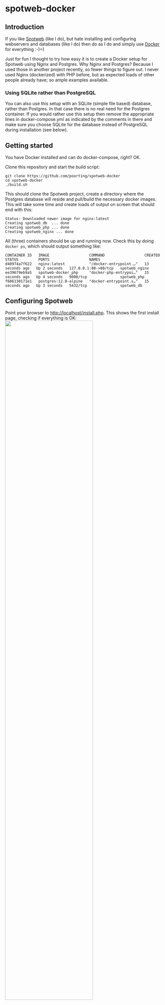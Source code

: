 # spotweb-docker

## Introduction
If you like [Spotweb](https://github.com/spotweb/spotweb) (like I do), but hate installing and configuring webservers and databases (like I do) then do as I do and simply use [Docker](https://www.docker.com/) for everything :-)=)

Just for fun I thought to try how easy it is to create a Docker setup for Spotweb using Nginx and Postgres. Why Nginx and Postgres? Because I used those in another project recently, so fewer things to figure out. I never used Nginx (dockerized) with PHP before, but as expected loads of other people already have; so ample examples available.

### Using SQLite rather than PostgreSQL
You can also use this setup with an SQLite (simple file based) database, rather than Postgres. In that case there is no real need for the Postgres container. If you would rather use this setup then remove the appropriate lines in docker-compose.yml as indicated by the comments in there and make sure you choose SQLite for the database instead of PostgreSQL during installation (see below).


## Getting started
You have Docker installed and can do docker-compose, right? OK.

Clone this repository and start the build script:

```commandline
git clone https://github.com/poorting/spotweb-docker
cd spotweb-docker
./build.sh
```

This should clone the Spotweb project, create a directory where the Postgres database will reside and pull/build the necessary docker images. This will take some time and create loads of output on screen that should end with this:
```commandline
Status: Downloaded newer image for nginx:latest
Creating spotweb_db  ... done
Creating spotweb_php ... done
Creating spotweb_nginx ... done
```
All (three) containers should be up and running now. Check this by doing `docker ps`, which should output something like:
```commandline
CONTAINER ID   IMAGE                  COMMAND                  CREATED          STATUS         PORTS                  NAMES
d40974a7f622   nginx:latest           "/docker-entrypoint.…"   13 seconds ago   Up 2 seconds   127.0.0.1:80->80/tcp   spotweb_nginx
ee39679eb9a5   spotweb-docker_php     "docker-php-entrypoi…"   15 seconds ago   Up 4 seconds   9000/tcp               spotweb_php
f686130171e1   postgres:12.0-alpine   "docker-entrypoint.s…"   15 seconds ago   Up 3 seconds   5432/tcp               spotweb_db
```
## Configuring Spotweb

Point your browser to [http://localhost/install.php](http://localhost/installp.php).
This shows the first install page, checking if everything is OK:
<img src="https://github.com/poorting/spotweb-docker/raw/main/img/spotweb1.png" width="75%" target="_blank">

Click Next <br/>
<img src="https://github.com/poorting/spotweb-docker/raw/main/img/spotweb2.png" width="100%" target="_blank">

On this page choose PostgreSQL, and change the server to `spotweb_db`. The rest can be left as is. Click Verify database to check everything is indeed working and go to the next page.

**NB**: *If you opted for not using PostgreSQL but using the file based SQLite instead: choose SQLite on this page rather than PostgreSQL. No further changes are needed for the rest of the installation.*

<img src="https://github.com/poorting/spotweb-docker/raw/main/img/spotweb3.png" width="100%" target="_blank">

Enter the (account) details for your usenet provider and check with the Verify usenet server button. <br/>
If everything is OK, this will take you to the last install page:

<img src="https://github.com/poorting/spotweb-docker/raw/main/img/spotweb4.png" width="100%" target="_blank">

Choose Single user here. Since the Nginx server is bound to 127.0.0.1 (localhost), having a Shared (or even Public) usage setup doesn't make much sense anyway; nor is this setup intended to be.

Then fill in all the other things on the page.
Finally click Create system. This will take a few moments.

<img src="https://github.com/poorting/spotweb-docker/raw/main/img/spotweb5.png" width="100%" target="_blank">

Follow the link to visit your Spotweb. On that page go to Settings:

<img src="https://github.com/poorting/spotweb-docker/raw/main/img/spotweb6.png" width="50%" target="_blank">

On the Retrieve tab choose a more suitable date for 'Retrieve spots after...', the default of 10 years or so is way way beyond any retention periode of a normal usenet server...
After confirming the change you may get a warning rather than the main page, simply go to [http://localhost](http://localhost) again.
<p>
<img src="https://github.com/poorting/spotweb-docker/raw/main/img/spotweb7.png" width="100%" target="_blank">
</p>

## First retrieval
The first retrieval will take a long time, which may lead to time-out errors if you  start it from the webpage (*Retrieve* button on the bottom left). 

By starting the retrieve command from the command line in the PHP container this will not happen and will also give you more of an idea what's going on (because of the output produced). You can do this with the following command:

`docker exec -it spotweb_php php retrieve.php` 

This will definitely take a long time (over an hour in my experience), so grab yourself a
(number of) cup)(s) of coffee or tea.

For later updates you can use the *Retrieve* button, although you can also use the same command again if you prefer.

## Stopping and starting

If your docker service starts at boot then these containers will be started as well.

If you only want to run these containers when making use of Spotweb, then you can start and stop them from the command line in the `spotweb-docker` directory (where the `docker-compose.yml` file is).

For stopping the containers:
```commandline
docker-compose down
```

For starting the containers:
```commandline
docker-compose up -d
```

If you want to see the log output from the containers, do:
```commandline
docker-compose logs -f
```



